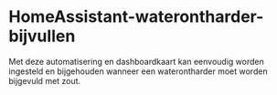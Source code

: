 # HomeAssistant-waterontharder-bijvullen
Met deze automatisering en dashboardkaart kan eenvoudig worden ingesteld en bijgehouden wanneer een waterontharder moet worden bijgevuld met zout.
